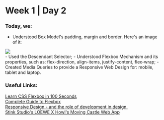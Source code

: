 # Week 1 | Day 2
### Today, we: 
- Understood Box Model's padding, margin and border. Here's an image of it: 
<img src="https://i.imgur.com/LF204FU.gif"/>
<br>
- Used the Descendant Selector;
- Understood Flexbox Mechanism and its properties, such as: flex-direction, align-items, justify-content, flex-wrap; 
- Created Media Queries to provide a Responsive Web Design for: mobile, tablet and laptop.


### Useful Links: 
<a href="https://www.youtube.com/watch?v=K74l26pE4YA"> Learn CSS Flexbox in 100 Seconds </a>
<br>
<a href="https://css-tricks.com/snippets/css/a-guide-to-flexbox/"> Complete Guide to Flexbox</a>
<br>
<a href="https://medium.com/owl-studios/responsive-design-af7a1f14b991"> Responsive Design - and the role of development in design. </a>
<br>
<a href="https://www.stinkstudios.com/work/loewe-howls"> Stink Studio's LOEWE X Howl's Moving Castle Web App </a>
